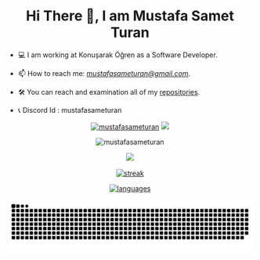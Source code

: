 <h1 align="center">Hi There 👋, I am Mustafa Samet Turan</h1>

- 💻 I am working at Konuşarak Öğren as a Software Developer.

- 📫 How to reach me: *mustafasameturan@gmail.com*.

- 🛠️ You can reach and examination all of my [repositories](https://github.com/mustafasameturan?tab=repositories).

- 📞 Discord Id : mustafasameturan

<p align="center">
<a href="https://www.linkedin.com/in/mustafasameturan/" target="blank"><img src="https://img.shields.io/badge/LinkedIn-0077B5?style=for-the-badge&logo=linkedin&logoColor=white" alt="mustafasameturan"></a>
<a href="https://www.instagram.com/mistikk_/"> <img src="https://img.shields.io/badge/Instagram-E4405F?style=for-the-badge&logo=instagram&logoColor=white"></img> </a>
</p>

<p align="center"> <img src="https://komarev.com/ghpvc/?username=mustafasameturan&label=Profile%20views&color=0e75b6&style=flat" alt="mustafasameturan" /> </p>

<p align="center"> 
  <a href="https://github.com/mustafasameturan" alt="mustafasameturan" />
    <img src="https://github-readme-stats.vercel.app/api?username=mustafasameturan&show_icons=true&theme=transparent" />
  </a> 
</p> 

<p align="center">
  <a href="https://github.com/mustafasameturan">
    <img src="https://streak-stats.demolab.com?user=mustafasameturan&theme=transparent&exclude_days=Mon%2CTue%2CWed%2CThu%2CFri%2CSat" alt="streak"/>
  </a>
</p>

<p align="center">
  <a href="https://github.com/mustafasameturan">
    <img src="https://github-readme-stats.vercel.app/api/top-langs/?username=mustafasameturan&hide_progress=false&layout=donut&theme=transparent" alt="languages" />
  </a>
</p>

<img src="https://raw.githubusercontent.com/mustafasameturan/mustafasameturan/output/snake.svg" alt="Snake animation" />

###
